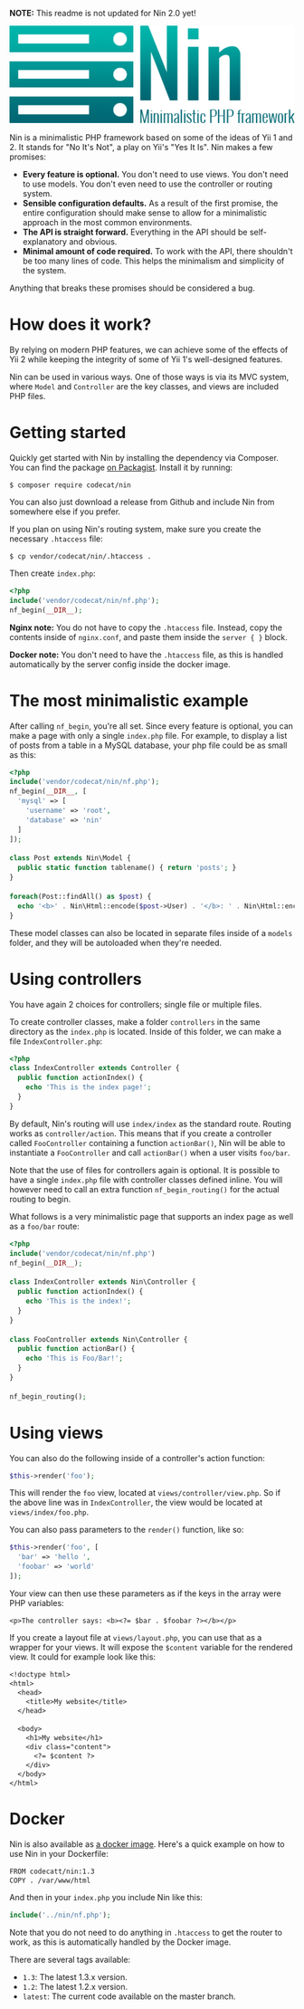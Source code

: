 **NOTE:** This readme is not updated for Nin 2.0 yet!

![](resources/Logo.png)

Nin is a minimalistic PHP framework based on some of the ideas of Yii 1 and 2. It stands for "No It's Not", a play on Yii's "Yes It Is". Nin makes a few promises:

* **Every feature is optional.** You don't need to use views. You don't need to use models. You don't even need to use the controller or routing system.
* **Sensible configuration defaults.** As a result of the first promise, the entire configuration should make sense to allow for a minimalistic approach in the most common environments.
* **The API is straight forward.** Everything in the API should be self-explanatory and obvious.
* **Minimal amount of code required.** To work with the API, there shouldn't be too many lines of code. This helps the minimalism and simplicity of the system.

Anything that breaks these promises should be considered a bug.

# How does it work?
By relying on modern PHP features, we can achieve some of the effects of Yii 2 while keeping the integrity of some of Yii 1's well-designed features.

Nin can be used in various ways. One of those ways is via its MVC system, where `Model` and `Controller` are the key classes, and views are included PHP files.

# Getting started
Quickly get started with Nin by installing the dependency via Composer. You can find the package [on Packagist](https://packagist.org/packages/codecat/nin). Install it by running:

```
$ composer require codecat/nin
```

You can also just download a release from Github and include Nin from somewhere else if you prefer.

If you plan on using Nin's routing system, make sure you create the necessary `.htaccess` file:

```
$ cp vendor/codecat/nin/.htaccess .
```

Then create `index.php`:

```PHP
<?php
include('vendor/codecat/nin/nf.php');
nf_begin(__DIR__);
```

**Nginx note:** You do not have to copy the `.htaccess` file. Instead, copy the contents inside of `nginx.conf`, and paste them inside the `server { }` block.

**Docker note:** You don't need to have the `.htaccess` file, as this is handled automatically by the server config inside the docker image.

# The most minimalistic example
After calling `nf_begin`, you're all set. Since every feature is optional, you can make a page with only a single `index.php` file. For example, to display a list of posts from a table in a MySQL database, your php file could be as small as this:

```PHP
<?php
include('vendor/codecat/nin/nf.php');
nf_begin(__DIR__, [
  'mysql' => [
    'username' => 'root',
    'database' => 'nin'
  ]
]);

class Post extends Nin\Model {
  public static function tablename() { return 'posts'; }
}

foreach(Post::findAll() as $post) {
  echo '<b>' . Nin\Html::encode($post->User) . '</b>: ' . Nin\Html::encode($post->Message) . '<br>';
}
```

These model classes can also be located in separate files inside of a `models` folder, and they will be autoloaded when they're needed.

# Using controllers
You have again 2 choices for controllers; single file or multiple files.

To create controller classes, make a folder `controllers` in the same directory as the `index.php` is located. Inside of this folder, we can make a file `IndexController.php`:

```PHP
<?php
class IndexController extends Controller {
  public function actionIndex() {
    echo 'This is the index page!';
  }
}
```

By default, Nin's routing will use `index/index` as the standard route. Routing works as `controller/action`. This means that if you create a controller called `FooController` containing a function `actionBar()`, Nin will be able to instantiate a `FooController` and call `actionBar()` when a user visits `foo/bar`.

Note that the use of files for controllers again is optional. It is possible to have a single `index.php` file with controller classes defined inline. You will however need to call an extra function `nf_begin_routing()` for the actual routing to begin.

What follows is a very minimalistic page that supports an index page as well as a `foo/bar` route:

```PHP
<?php
include('vendor/codecat/nin/nf.php')
nf_begin(__DIR__);

class IndexController extends Nin\Controller {
  public function actionIndex() {
    echo 'This is the index!';
  }
}

class FooController extends Nin\Controller {
  public function actionBar() {
    echo 'This is Foo/Bar!';
  }
}

nf_begin_routing();
```

# Using views
You can also do the following inside of a controller's action function:

```PHP
$this->render('foo');
```

This will render the `foo` view, located at `views/controller/view.php`. So if the above line was in `IndexController`, the view would be located at `views/index/foo.php`.

You can also pass parameters to the `render()` function, like so:

```PHP
$this->render('foo', [
  'bar' => 'hello ',
  'foobar' => 'world'
]);
```

Your view can then use these parameters as if the keys in the array were PHP variables:

```
<p>The controller says: <b><?= $bar . $foobar ?></b></p>
```

If you create a layout file at `views/layout.php`, you can use that as a wrapper for your views. It will expose the `$content` variable for the rendered view. It could for example look like this:

```
<!doctype html>
<html>
  <head>
    <title>My website</title>
  </head>

  <body>
    <h1>My website</h1>
    <div class="content">
      <?= $content ?>
    </div>
  </body>
</html>
```

# Docker
Nin is also available as [a docker image](https://hub.docker.com/r/codecatt/nin). Here's a quick example on how to use Nin in your Dockerfile:

```
FROM codecatt/nin:1.3
COPY . /var/www/html
```

And then in your `index.php` you include Nin like this:

```PHP
include('../nin/nf.php');
```

Note that you do not need to do anything in `.htaccess` to get the router to work, as this is automatically handled by the Docker image.

There are several tags available:

* `1.3`: The latest 1.3.x version.
* `1.2`: The latest 1.2.x version.
* `latest`: The current code available on the master branch.
